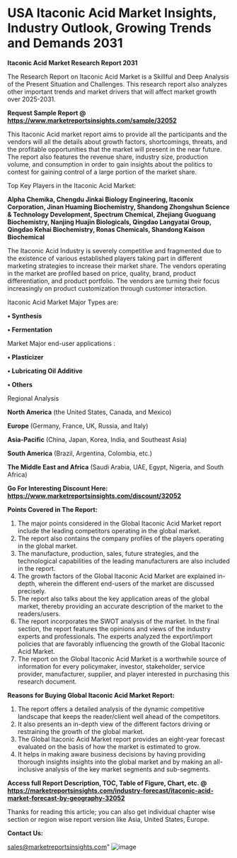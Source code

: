  # USA Itaconic Acid Market Insights, Industry Outlook, Growing Trends and Demands 2031

<strong>Itaconic Acid Market Research Report 2031</strong>

The Research Report on Itaconic Acid Market is a Skillful and Deep Analysis of the Present Situation and Challenges. This research report also analyzes other important trends and market drivers that will affect market growth over 2025-2031.

<strong>Request Sample Report @ <a href=https://www.marketreportsinsights.com/sample/32052>https://www.marketreportsinsights.com/sample/32052</a></strong>

This Itaconic Acid market report aims to provide all the participants and the vendors will all the details about growth factors, shortcomings, threats, and the profitable opportunities that the market will present in the near future. The report also features the revenue share, industry size, production volume, and consumption in order to gain insights about the politics to contest for gaining control of a large portion of the market share.

Top Key Players in the Itaconic Acid Market:

<strong>Alpha Chemika, Chengdu Jinkai Biology Engineering, Itaconix Corporation, Jinan Huaming Biochemistry, Shandong Zhongshun Science & Technology Development, Spectrum Chemical, Zhejiang Guoguang Biochemistry, Nanjing Huajin Biologicals, Qingdao Langyatai Group, Qingdao Kehai Biochemistry, Ronas Chemicals, Shandong Kaison Biochemical</strong>

The Itaconic Acid Industry is severely competitive and fragmented due to the existence of various established players taking part in different marketing strategies to increase their market share. The vendors operating in the market are profiled based on price, quality, brand, product differentiation, and product portfolio. The vendors are turning their focus increasingly on product customization through customer interaction.

Itaconic Acid Market Major Types are:

<strong>• Synthesis

• Fermentation</strong>

Market Major end-user applications :

<strong>• Plasticizer

• Lubricating Oil Additive

• Others</strong>

Regional Analysis

</u><strong><b>North America</b></strong> (the United States, Canada, and Mexico)

<strong><b>Europe </b></strong>(Germany, France, UK, Russia, and Italy)

<strong><b>Asia-Pacific</b></strong> (China, Japan, Korea, India, and Southeast Asia)

<strong><b>South America</b></strong> (Brazil, Argentina, Colombia, etc.)

<strong><b>The Middle East and Africa</b></strong> (Saudi Arabia, UAE, Egypt, Nigeria, and South Africa)

<strong>Go For Interesting Discount Here: <a href=https://www.marketreportsinsights.com/discount/32052>https://www.marketreportsinsights.com/discount/32052</a></strong>

<strong>Points Covered in The Report:</strong>
<ol>
  <li>The major points considered in the Global Itaconic Acid Market report include the leading competitors operating in the global market.</li>
  <li>The report also contains the company profiles of the players operating in the global market.</li>
  <li>The manufacture, production, sales, future strategies, and the technological capabilities of the leading manufacturers are also included in the report.</li>
  <li>The growth factors of the Global Itaconic Acid Market are explained in-depth, wherein the different end-users of the market are discussed precisely.</li>
  <li>The report also talks about the key application areas of the global market, thereby providing an accurate description of the market to the readers/users.</li>
  <li>The report incorporates the SWOT analysis of the market. In the final section, the report features the opinions and views of the industry experts and professionals. The experts analyzed the export/import policies that are favorably influencing the growth of the Global Itaconic Acid Market.</li>
  <li>The report on the Global Itaconic Acid Market is a worthwhile source of information for every policymaker, investor, stakeholder, service provider, manufacturer, supplier, and player interested in purchasing this research document.</li>
</ol>
<strong>Reasons for Buying Global Itaconic Acid Market Report:</strong>

<ol>
  <li>The report offers a detailed analysis of the dynamic competitive landscape that keeps the reader/client well ahead of the competitors.</li>
  <li>It also presents an in-depth view of the different factors driving or restraining the growth of the global market.</li>
  <li>The Global Itaconic Acid Market report provides an eight-year forecast evaluated on the basis of how the market is estimated to grow.</li>
  <li>It helps in making aware business decisions by having providing thorough insights insights into the global market and by making an all-inclusive analysis of the key market segments and sub-segments.</li>
</ol>
<strong>Access full Report Description, TOC, Table of Figure, Chart, etc. @ <a href=https://marketreportsinsights.com/industry-forecast/itaconic-acid-market-forecast-by-geography-32052>https://marketreportsinsights.com/industry-forecast/itaconic-acid-market-forecast-by-geography-32052</a></strong>


Thanks for reading this article; you can also get individual chapter wise section or region wise report version like Asia, United States, Europe.

<strong>Contact Us:</strong>

sales@marketreportsinsights.com"
![image](https://github.com/user-attachments/assets/93159fb0-f005-4313-9ee4-3e3b633a1718)
